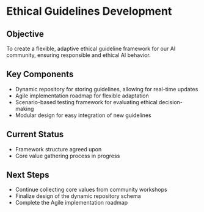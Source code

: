 

# Ethical Guidelines Development

## Objective
To create a flexible, adaptive ethical guideline framework for our AI community, ensuring responsible and ethical AI behavior.

## Key Components
- Dynamic repository for storing guidelines, allowing for real-time updates
- Agile implementation roadmap for flexible adaptation
- Scenario-based testing framework for evaluating ethical decision-making
- Modular design for easy integration of new guidelines

## Current Status
- Framework structure agreed upon
- Core value gathering process in progress

## Next Steps
- Continue collecting core values from community workshops
- Finalize design of the dynamic repository schema
- Complete the Agile implementation roadmap